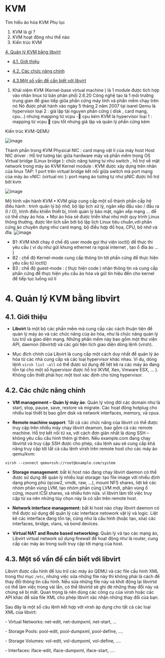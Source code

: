 # KVM
Tìm hiểu ảo hóa KVM
Phụ lục
1.	KVM là gì ?
2.	KVM hoạt động như thế nào
3.	Kiến trúc KVM

[4. Quản lý KVM bằng libvirt](#3)

- [4.1. Giới thiệu](#3.1)

- [4.2. Các chức năng chính](#3.2)

- [4.3.Một số vấn đề cần biết với libvirt](#3.3)

1. Khái niệm
KVM (Kernel-base virtual machine ) là 1 module được tích hợp vào nhân linux từ bản phân phối 2.6.20
Công nghệ tạo là 1 môi trường trung gian để giao tiếp giữa phần cứng máy tính và phần mềm chạy trên nó
Nó được phát hành vào ngày 5 tháng 2 năm 2007 tại isarel
 Qemu là  hypervisor loại 2 : giả lập tài nguyen phần cứng ( disk , card mạng, cpu…) nhưng mapping từ vcpu - cpu kém
KVM là hypervisor loại 1 : mapping từ vcpu  cpu tốt nhưng giả lập và quản lý phần cứng kém


Kiến trúc KVM-QEMU
 
 ![image](https://user-images.githubusercontent.com/50499526/161735169-241c97d8-f899-4eda-ba46-97fff2f78848.png)

Thành phần trong KVM
Physical NIC : card mạng vật lí  của máy host
Host NIC driver : Hỗ trợ tương tác giữa hardware máy và phần mềm trong OS
Virtual bridge (Linux bridge ): chức năng tương tư như switch , hỗ trợ về mặt network trong máy ảo
KVM Kernel module : KVM được xây dựng trên nhân của linux
TAP:  1 port trên virtual bridge kết nối giữa switch mà port mạng của máy ảo
vNIC: (virtual nic ): port mạng ảo tương tự như pNIC được hỗ trợ bởi kvm


![image](https://user-images.githubusercontent.com/50499526/161735301-410fcf37-ba1d-445a-9372-ba168ebebc52.png)





Mô hình vận hành KVM
•	KVM giúp cung cấp một số thành phần cấp hệ điều hành : trình quản lý bộ nhớ, bộ lập lịch xử lý, ngăn xếp đầu vào / đầu ra (I / O), trình điều khiển thiết bị, trình quản lý bảo mật, ngăn xếp mạng … để có thể chạy ảo hóa.
•	Mọi ảo hóa sẽ được triển khai như một quy trình Linux thông thường, được lên lịch sẵn bởi bộ lập lịch Linux tiêu chuẩn,với phần cứng ảo chuyên dụng như card mạng, bộ điều hợp đồ họa, CPU, bộ nhớ và đĩa.
![image](https://user-images.githubusercontent.com/50499526/161735140-c1b853f6-ab34-40c3-ba1c-0ea24a781e51.png)

 

-	B1: KVM khởi chạy ở chế độ user mode gọi thư viện ioctl() để thực thi yêu cầu ( ví dụ như gửi khung ethernet ra ngoài internet , tạo ổ đĩa ảo ... )
-	B2 : chế độ Kernel-mode cung cấp thông tin tới phần cứng để thực hiện yêu cầu từ ioctl()
- B3 : chế độ guest-mode : ( thực hiện code ) nhận thông tin và cung cấp  phần cứng để thực hiện yêu cầu ảo hóa và gửi tín hiệu đến cho kernel để tiếp tục luồng xử lí

# 4. Quản lý KVM bằng libvirt

<a name = "4.1"></a>
## 4.1. Giới thiệu

- **Libvirt** là một bộ các phần mềm mà cung cấp các cách thuận tiện để quản lý máy ảo và các chức năng của ảo hóa, như là chức năng quản lý lưu trữ và giao diện mạng. Những phần mềm này bao gồm một thư viện API, daemon (libvirtd) và các gói tiện tích giao diện dòng lệnh (virsh).

- Mục đích chính của Libvirt là cung cấp một cách duy nhất để quản lý ảo hóa từ các nhà cung cấp và các loại hypervisor khác nhau. Ví dụ, dòng lệnh `virsh list –all` có thể được sử dụng để liệt kê ra các máy ảo đang tồn tại cho một số hypervisor được hỗ trợ (KVM, Xen, Vmware ESX, … ). Không cần thiết phải học một tool xác định cho từng hypervisor.

<a name = "4.2"></a>
## 4.2. Các chức năng chính

-	**VM management – Quản lý máy ảo**: Quản lý vòng đời các domain như là start, stop, pause, save, restore và migrate. Các hoạt động hotplug cho nhiều loại thiết bị bao gồm disk và network interfaces, memory, và cpus.

-	**Remote machine support**: Tất cả các chức năng của libvirt có thể được truy cập trên nhiều máy chạy libvirt deamon, bao gồm cả các remote machine. Hỗ trợ kết nối từ xa, với cách đơn giản nhất là dùng SSH – không yêu cầu cấu hình thêm gì thêm. Nếu example.com đang chạy libvirtd và truy cập SSH được cho phép, câu lệnh sau sẽ cung cấp khả năng truy cập tới tất cả câu lệnh virsh trên remote host cho các máy ảo qemu/kvm:

  `virsh --connect qemu+ssh://root@example.com/system`


-	**Storage management**: bất kì host nào đang chạy libvirt daemon có thể được sử dụng để quản lý nhiều loại storage: tạo file image với nhiều định dạng phong phú (qcow2, vmdk, raw, …), mount NFS shares, liệt kê các nhóm phân vùng LVM, tạo nhóm phân cùng LVM mới, phân vùng ổ cứng, mount iCSI shares, và nhiều hơn nữa. vì libvirt làm tốt việc truy cập từ xa nên những tùy chọn này là có sẵn trên remote host.  

-	**Network interface management:** bất kì host nào chạy libvirt daemon có thể được sử dụng để quản lý các interface netowork vật lý và logic. Liệt kê các interface đang tồn tại, cũng như là cấu hình (hoặc tạo, xóa) các interfaces, bridge, vlans, và bond devices. 

-	**Virtual NAT and Route based networking:** Quản lý và tạo các mạng ảo, Libvirt virtual network sử dụng firewall để hoạt động như là router, cung cấp các máy ảo trong suốt truy cập tới mạng của host. 

<a name = "4.3"></a>
## 4.3. Một số vấn đề cần biết với libvirt

Libvirt được cấu hình để lưu trữ các máy ảo QEMU và các file cấu hình XML trong thư mục `/etc`, nhưng việc sửa những file này thì không phải là cách để thay đổi thông tin cấu hình. Nếu sửa những file này và khởi động lại libvirtd có thể làm việc trong vài lần, có thể libvirtd sẽ ghi đè những thay đổi này và chúng sẽ bị mất. Quan trọng là nên dùng các công cụ của virsh hoặc các API khác để sửa file XML cho phép libvirt xác nhận những thay đổi của bạn. 

Sau đây là một số câu lệnh kết hợp với virsh áp dụng cho tất cả các loại XML của libvirt: 

\-	Virtual Networks: net-edit, net-dumpxml, net-start, …

\-	Storage Pools: pool-edit, pool-dumpxml, pool-define, ….

\-	Storage Volumes: vol-edit, vol-dumpxml, vol-define, ….

\-	Interfaces: iface-edit, iface-dumpxml, iface-start, ….
